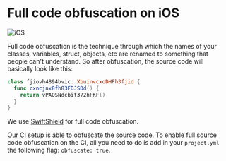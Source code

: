 # Full code obfuscation on iOS

![iOS](https://img.shields.io/badge/platform-iOS-blue)

Full code obfuscation is the technique through which the names of your classes, variables, struct, objects, etc are renamed to something that people can't understand. So after obfuscation, the source code will basically look like this:

```swift
class fjiovh4894bvic: XbuinvcxoDHFh3fjid {
  func cxncjnx8fh83FDJSDd() {
    return vPAOSNdcbif372hFKF()
  }
}
```

We use [SwiftShield](https://github.com/rockbruno/swiftshield) for full code obfuscation.

Our CI setup is able to obfuscate the source code. To enable full source code obfuscation on the CI, all you need to do is add in your `project.yml` the following flag: `obfuscate: true`.
